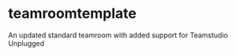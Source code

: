 teamroomtemplate
================

An updated standard teamroom with added support for Teamstudio Unplugged